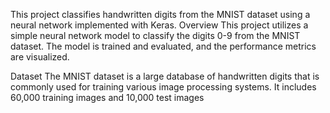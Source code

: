 This project classifies handwritten digits from the MNIST dataset using a neural network implemented with  Keras.
Overview
This project utilizes a simple neural network model to classify the digits 0-9 from the MNIST dataset. The model is trained and evaluated, and the performance metrics are visualized.

Dataset
The MNIST dataset is a large database of handwritten digits that is commonly used for training various image processing systems. It includes 60,000 training images and 10,000 test images


